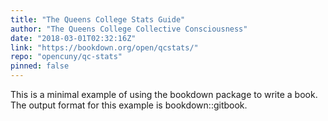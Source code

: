 ```yaml
---
title: "The Queens College Stats Guide"
author: "The Queens College Collective Consciousness"
date: "2018-03-01T02:32:16Z"
link: "https://bookdown.org/open/qcstats/"
repo: "opencuny/qc-stats"
pinned: false
---
```


This is a minimal example of using the bookdown package to write a book. The output format for this example is bookdown::gitbook.
